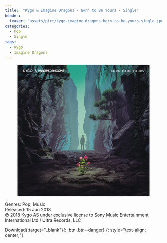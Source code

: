 ```yaml
---
title:  "Kygo & Imagine Dragons - Born to Be Yours - Single"
header:
  teaser: "assets/pict/kygo-imagine-dragons-born-to-be-yours-single.jpg"
categories: 
  - Pop
  - Single
tags:
  - Kygo
  - Imagine Dragons
---
```


<figure class="align-center">
  <img src="/assets/pict/kygo-imagine-dragons-born-to-be-yours-single.jpg" alt="Kygo & Imagine Dragons - Born to Be Yours - Single">
</figure> 
Genres: Pop, Music
<br>Released: 15 Jun 2018 
<br>℗ 2018 Kygo AS under exclusive license to Sony Music Entertainment International Ltd / Ultra Records, LLC
  

[Download](http://zipansion.com/1a5ll){:target="_blank"}{: .btn .btn--danger}
{: style="text-align: center;"}
